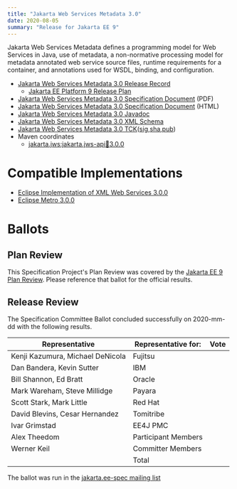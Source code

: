```yaml
---
title: "Jakarta Web Services Metadata 3.0"
date: 2020-08-05
summary: "Release for Jakarta EE 9"
---
```

Jakarta Web Services Metadata defines a programming model for Web Services in Java,
use of metadata, a non-normative processing model for metadata annotated web service
source files, runtime requirements for a container, and annotations used for WSDL,
binding, and configuration.

* [Jakarta Web Services Metadata 3.0 Release Record](https://projects.eclipse.org/projects/ee4j.jaxws/releases/3.0-jakarta-web-services-metadata)
  * [Jakarta EE Platform 9 Release Plan](https://eclipse-ee4j.github.io/jakartaee-platform/jakartaee9/JakartaEE9ReleasePlan)
* [Jakarta Web Services Metadata 3.0 Specification Document](./ws-metadata-spec-3.0.pdf) (PDF)
* [Jakarta Web Services Metadata 3.0 Specification Document](./ws-metadata-spec-3.0.html) (HTML)
* [Jakarta Web Services Metadata 3.0 Javadoc](./apidocs)
* [Jakarta Web Services Metadata 3.0 XML Schema](https://jakarta.ee/xml/ns/jakartaee/jakartaee_web_services_metadata_handler_3_0.xsd)
* [Jakarta Web Services Metadata 3.0 TCK]()([sig](),[sha](),[pub]())
* Maven coordinates
  * [jakarta.jws:jakarta.jws-api:jar:3.0.0](https://search.maven.org/artifact/jakarta.jws/jakarta.jws-api/3.0.0/jar)


# Compatible Implementations

* [Eclipse Implementation of XML Web Services 3.0.0](https://eclipse-ee4j.github.io/metro-jax-ws)
* [Eclipse Metro 3.0.0](https://eclipse-ee4j.github.io/metro-wsit/)

# Ballots

## Plan Review

[//]: # (For Jakarta EE 9, the Platform Plan Review covered 95% of the Specification Projects.  For those Projects, just use the following statement in this Plan Review section:)

This Specification Project's Plan Review was covered by the [Jakarta EE 9 Plan Review](https://jakarta.ee/specifications/platform/9/).
Please reference that ballot for the official results.

[//]: # (If your Project was required to do a standalone Plan Review...  You'll need to perform an official Plan Review ballot and record the results here.)

## Release Review

The Specification Committee Ballot concluded successfully on 2020-mm-dd with the following results.

| Representative                                 | Representative for: | Vote |
|------------------------------------------------|---------------------|------|
| Kenji Kazumura, Michael DeNicola               | Fujitsu             |      |
| Dan Bandera, Kevin Sutter                      | IBM                 |      |
| Bill Shannon, Ed Bratt                         | Oracle              |      |
| Mark Wareham, Steve Millidge                   | Payara              |      |
| Scott Stark, Mark Little                       | Red Hat             |      |
| David Blevins, Cesar Hernandez                 | Tomitribe           |      |
| Ivar Grimstad                                  | EE4J PMC            |      |
| Alex Theedom                                   | Participant Members |      |
| Werner Keil                                    | Committer Members   |      |
|                                                | Total               |      |

The ballot was run in the [jakarta.ee-spec mailing list]()
